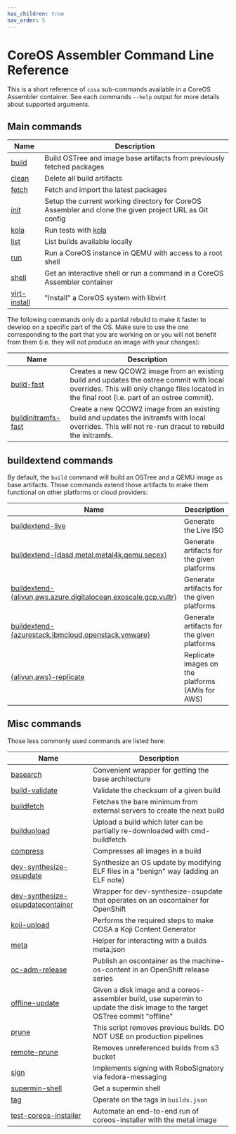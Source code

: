 ```yaml
---
has_children: true
nav_order: 5
---
```


# CoreOS Assembler Command Line Reference

This is a short reference of `cosa` sub-commands available in a CoreOS
Assembler container. See each commands `--help` output for more details about
supported arguments.

## Main commands

| Name | Description |
| ---- | ----------- |
| [build](https://github.com/coreos/coreos-assembler/blob/main/src/cmd-build) | Build OSTree and image base artifacts from previously fetched packages
| [clean](https://github.com/coreos/coreos-assembler/blob/main/src/cmd-clean) | Delete all build artifacts
| [fetch](https://github.com/coreos/coreos-assembler/blob/main/src/cmd-fetch) | Fetch and import the latest packages
| [init](https://github.com/coreos/coreos-assembler/blob/main/src/cmd-init) | Setup the current working directory for CoreOS Assembler and clone the given project URL as Git config
| [kola](https://github.com/coreos/coreos-assembler/blob/main/src/cmd-kola) | Run tests with [kola](kola.md)
| [list](https://github.com/coreos/coreos-assembler/blob/main/src/cmd-list) | List builds available locally
| [run](https://github.com/coreos/coreos-assembler/blob/main/src/cmd-run) | Run a CoreOS instance in QEMU with access to a root shell
| [shell](https://github.com/coreos/coreos-assembler/blob/main/src/cmd-shell) | Get an interactive shell or run a command in a CoreOS Assembler container
| [virt-install](https://github.com/coreos/coreos-assembler/blob/main/src/cmd-virt-install) | "Install" a CoreOS system with libvirt

The following commands only do a partial rebuild to make it faster to develop
on a specific part of the OS. Make sure to use the one corresponding to the
part that you are working on or you will not benefit from them (i.e. they will
not produce an image with your changes):

| Name | Description |
| ---- | ----------- |
| [build-fast](https://github.com/coreos/coreos-assembler/blob/main/src/cmd-build-fast) | Creates a new QCOW2 image from an existing build and updates the ostree commit with local overrides. This will only change files located in the final root (i.e. part of an ostree commit).
| [buildinitramfs-fast](https://github.com/coreos/coreos-assembler/blob/main/src/cmd-buildinitramfs-fast) | Create a new QCOW2 image from an existing build and updates the initramfs with local overrides. This will not re-run dracut to rebuild the initramfs.

## buildextend commands

By default, the `build` command will build an OSTree and a QEMU image as base
artifacts. Those commands extend those artifacts to make them functional on
other platforms or cloud providers:

| Name | Description |
| ---- | ----------- |
| [buildextend-live](https://github.com/coreos/coreos-assembler/blob/main/src/cmd-buildextend-live) | Generate the Live ISO
| [buildextend-{dasd,metal,metal4k,qemu,secex}](https://github.com/coreos/coreos-assembler/blob/main/src/cmd-buildextend-metal) | Generate artifacts for the given platforms
| [buildextend-{aliyun,aws,azure,digitalocean,exoscale,gcp,vultr}](https://github.com/coreos/coreos-assembler/blob/main/src/cmd-ore-wrapper) | Generate artifacts for the given platforms
| [buildextend-{azurestack,ibmcloud,openstack,vmware}](https://github.com/coreos/coreos-assembler/blob/main/src/cmd-artifact-disk) | Generate artifacts for the given platforms
| [{aliyun,aws}-replicate](https://github.com/coreos/coreos-assembler/blob/main/src/cmd-ore-wrapper) | Replicate images on the platforms (AMIs for AWS)

## Misc commands

Those less commonly used commands are listed here:

| Name | Description |
| ---- | ----------- |
| [basearch](https://github.com/coreos/coreos-assembler/blob/main/src/cmd-basearch) | Convenient wrapper for getting the base architecture
| [build-validate](https://github.com/coreos/coreos-assembler/blob/main/src/cmd-build-validate) | Validate the checksum of a given build
| [buildfetch](https://github.com/coreos/coreos-assembler/blob/main/src/cmd-buildfetch) | Fetches the bare minimum from external servers to create the next build
| [buildupload](https://github.com/coreos/coreos-assembler/blob/main/src/cmd-buildupload) | Upload a build which later can be partially re-downloaded with cmd-buildfetch
| [compress](https://github.com/coreos/coreos-assembler/blob/main/src/cmd-compress) | Compresses all images in a build
| [dev-synthesize-osupdate](https://github.com/coreos/coreos-assembler/blob/main/src/cmd-dev-synthesize-osupdate) | Synthesize an OS update by modifying ELF files in a "benign" way (adding an ELF note)
| [dev-synthesize-osupdatecontainer](https://github.com/coreos/coreos-assembler/blob/main/src/cmd-dev-synthesize-osupdatecontainer) | Wrapper for dev-synthesize-osupdate that operates on an oscontainer for OpenShift
| [koji-upload](https://github.com/coreos/coreos-assembler/blob/main/src/cmd-koji-upload) | Performs the required steps to make COSA a Koji Content Generator
| [meta](https://github.com/coreos/coreos-assembler/blob/main/src/cmd-meta) | Helper for interacting with a builds meta.json
| [oc-adm-release](https://github.com/coreos/coreos-assembler/blob/main/src/cmd-oc-adm-release) | Publish an oscontainer as the machine-os-content in an OpenShift release series
| [offline-update](https://github.com/coreos/coreos-assembler/blob/main/src/cmd-offline-update) | Given a disk image and a coreos-assembler build, use supermin to update the disk image to the target OSTree commit "offline"
| [prune](https://github.com/coreos/coreos-assembler/blob/main/src/cmd-prune) | This script removes previous builds. DO NOT USE on production pipelines
| [remote-prune](https://github.com/coreos/coreos-assembler/blob/main/src/cmd-remote-prune) | Removes unreferenced builds from s3 bucket
| [sign](https://github.com/coreos/coreos-assembler/blob/main/src/cmd-sign) | Implements signing with RoboSignatory via fedora-messaging
| [supermin-shell](https://github.com/coreos/coreos-assembler/blob/main/src/cmd-supermin-shell) | Get a supermin shell
| [tag](https://github.com/coreos/coreos-assembler/blob/main/src/cmd-tag) | Operate on the tags in `builds.json`
| [test-coreos-installer](https://github.com/coreos/coreos-assembler/blob/main/src/cmd-test-coreos-installer) | Automate an end-to-end run of coreos-installer with the metal image
